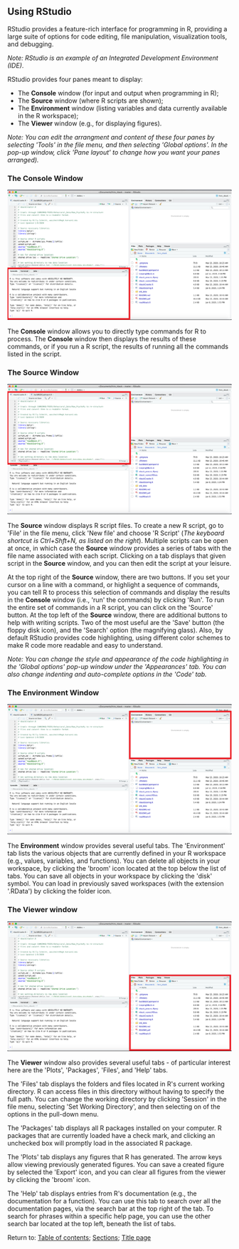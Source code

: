 ## Using RStudio

RStudio provides a feature-rich interface for programming in R, providing a large suite of options for code editing, file manipulation, visualization tools, and debugging.

*Note: RStudio is an example of an Integrated Development Environment (IDE)*.

RStudio provides four panes meant to display:
* The __Console__ window (for input and output when programming in R);
* The __Source__ window (where R scripts are shown);
* The __Environment__ window (listing variables and data currently available in the R workspace);
* The __Viewer__ window (e.g., for displaying figures).

*Note: You can edit the arrangment and content of these four panes by selecting 'Tools' in the file menu, and then selecting 'Global options'. In the pop-up window, click 'Pane layout' to change how you want your panes arranged).*

### The Console Window

![Console Window](I0004_RStudio_console_highlighted.png)

The __Console__ window allows you to directly type commands for R to process. The __Console__ window then displays the results of these commands, or if you run a R script, the results of running all the commands listed in the script.

### The Source Window

![Source Window](I0005_RStudio_source_highlighted.png)

The __Source__ window displays R script files. To create a new R script, go to 'File' in the file menu, click 'New file' and choose 'R Script' (*The keyboard shortcut is Ctrl+Shft+N, as listed on the right*). Multiple scripts can be open at once, in which case the __Source__ window provides a series of tabs with the file name associated with each script. Clicking on a tab displays that given script in the __Source__ window, and you can then edit the script at your leisure.

At the top right of the __Source__ window, there are two buttons. If you set your cursor on a line with a command, or highlight a sequence of commands, you can tell R to process this selection of commands and display the results in the __Console__ window (i.e., 'run' the commands) by clicking 'Run'. To run the entire set of commands in a R script, you can click on the 'Source' button. At the top left of the __Source__ window, there are additional buttons to help with writing scripts. Two of the most useful are the 'Save' button (the floppy disk icon), and the 'Search' option (the magnifying glass). Also, by default RStudio provides code highlighting, using different color schemes to make R code more readable and easy to understand.

*Note: You can change the style and appearance of the code highlighting in the 'Global options' pop-up window under the 'Appearances' tab. You can also change indenting and auto-complete options in the 'Code' tab.*

### The Environment Window

![Environment Window](I0006_RStudio_environment_highlighted.png)

The __Environment__ window provides several useful tabs. The 'Environment' tab lists the various objects that are currently defined in your R workspace (e.g., values, variables, and functions). You can delete all objects in your workspace, by clicking the 'broom' icon located at the top below the list of tabs. You can save all objects in your workspace by clicking the 'disk' symbol. You can load in previously saved workspaces (with the extension '.RData') by clicking the folder icon.

### The Viewer window

![Viewer Window](I0007_RStudio_viewer_highlighted.png)

The __Viewer__ window also provides several useful tabs - of particular interest here are the 'Plots', 'Packages', 'Files', and 'Help' tabs.

The 'Files' tab displays the folders and files located in R's current working directory. R can access files in this directory without having to specify the full path. You can change the working directory by clicking 'Session' in the file menu, selecting 'Set Working Directory', and then selecting on of the options in the pull-down menu.

The 'Packages' tab displays all R packages installed on your computer. R packages that are currently loaded have a check mark, and clicking an unchecked box will promptly load in the associated R package.

The 'Plots' tab displays any figures that R has generated. The arrow keys allow viewing previously generated figures. You can save a created figure by selected the 'Export' icon, and you can clear all figures from the viewer by clicking the 'broom' icon.

The 'Help' tab displays entries from R's documentation (e.g., the documentation for a function). You can use this tab to search over all the documentation pages, via the search bar at the top right of the tab. To search for phrases within a specific help page, you can use the other search bar located at the top left, beneath the list of tabs.

Return to:
[Table of contents](C02_P000_RStudio.md);
[Sections](C00_P002_Chapters.md);
[Title page](https://rettopnivek.github.io/R_training/)
